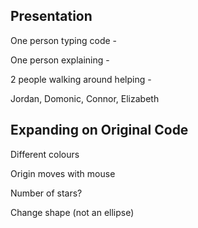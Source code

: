 ## Presentation
One person typing code - 

One person explaining - 

2 people walking around helping - 


Jordan, Domonic, Connor, Elizabeth

## Expanding on Original Code
Different colours

Origin moves with mouse

Number of stars?

Change shape (not an ellipse)
